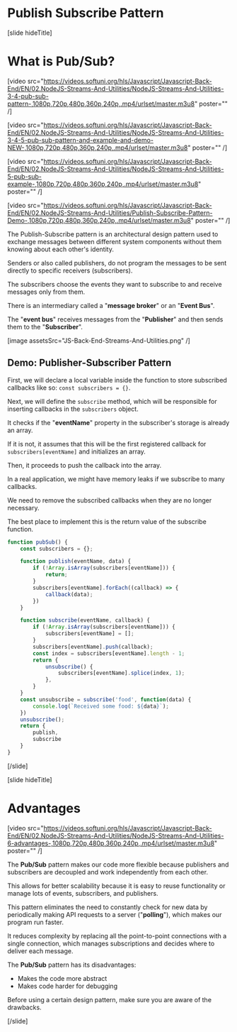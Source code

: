# Publish Subscribe Pattern

[slide hideTitle]

# What is Pub/Sub?

[video src="https://videos.softuni.org/hls/Javascript/Javascript-Back-End/EN/02.NodeJS-Streams-And-Utilities/NodeJS-Streams-And-Utilities-3-4-pub-sub-pattern-,1080p,720p,480p,360p,240p,.mp4/urlset/master.m3u8" poster="" /]

[video src="https://videos.softuni.org/hls/Javascript/Javascript-Back-End/EN/02.NodeJS-Streams-And-Utilities/NodeJS-Streams-And-Utilities-3-4-5-pub-sub-pattern-and-example-and-demo-NEW-,1080p,720p,480p,360p,240p,.mp4/urlset/master.m3u8" poster="" /]

[video src="https://videos.softuni.org/hls/Javascript/Javascript-Back-End/EN/02.NodeJS-Streams-And-Utilities/NodeJS-Streams-And-Utilities-5-pub-sub-example-,1080p,720p,480p,360p,240p,.mp4/urlset/master.m3u8" poster="" /]

[video src="https://videos.softuni.org/hls/Javascript/Javascript-Back-End/EN/02.NodeJS-Streams-And-Utilities/Publish-Subscribe-Pattern-Demo-,1080p,720p,480p,360p,240p,.mp4/urlset/master.m3u8" poster="" /]

The Publish-Subscribe pattern is an architectural design pattern used to exchange messages between different system components without them knowing about each other's identity.

Senders or also called publishers, do not program the messages to be sent directly to specific receivers (subscribers).

The subscribers choose the events they want to subscribe to and receive messages only from them.

There is an intermediary called a "**message broker**" or an "**Event Bus**".

The "**event bus**" receives messages from the "**Publisher**" and then sends them to the "**Subscriber**".

[image assetsSrc="JS-Back-End-Streams-And-Utilities.png" /]

## Demo: Publisher-Subscriber Pattern

First, we will declare a local variable inside the function to store subscribed callbacks like so: `const subscribers = {}`.

Next, we will define the `subscribe` method, which will be responsible for inserting callbacks in the `subscribers` object.

It checks if the "**eventName**" property in the subscriber's storage is already an array. 

If it is not, it assumes that this will be the first registered callback for `subscribers[eventName]` and initializes an array. 

Then, it proceeds to push the callback into the array.

In a real application, we might have memory leaks if we subscribe to many callbacks.

We need to remove the subscribed callbacks when they are no longer necessary. 

The best place to implement this is the return value of the subscribe function.

```js
function pubSub() {
    const subscribers = {};

    function publish(eventName, data) {
        if (!Array.isArray(subscribers[eventName])) {
            return;
        }
        subscribers[eventName].forEach((callback) => {
            callback(data);
        })
    }

    function subscribe(eventName, callback) {
        if (!Array.isArray(subscribers[eventName])) {
            subscribers[eventName] = [];
        }
        subscribers[eventName].push(callback);
        const index = subscribers[eventName].length - 1;
        return {
            unsubscribe() {
                subscribers[eventName].splice(index, 1);
            },
        }
    }
    const unsubscribe = subscribe('food', function(data) {
        console.log(`Received some food: ${data}`);
    })
    unsubscribe();
    return {
        publish,
        subscribe
    }
}
```

[/slide]

[slide hideTitle]

# Advantages

[video src="https://videos.softuni.org/hls/Javascript/Javascript-Back-End/EN/02.NodeJS-Streams-And-Utilities/NodeJS-Streams-And-Utilities-6-advantages-,1080p,720p,480p,360p,240p,.mp4/urlset/master.m3u8" poster="" /]

The **Pub/Sub** pattern makes our code more flexible because publishers and subscribers are decoupled and work independently from each other.

This allows for better scalability because it is easy to reuse functionality or manage lots of events, subscribers, and publishers.

This pattern eliminates the need to constantly check for new data by periodically making API requests to a server ("**polling**"), which makes our program run faster.

It reduces complexity by replacing all the point-to-point connections with a single connection, which manages subscriptions and decides where to deliver each message.

The **Pub/Sub** pattern has its disadvantages:

- Makes the code more abstract
- Makes code harder for debugging 

Before using a certain design pattern, make sure you are aware of the drawbacks.

[/slide]

